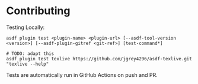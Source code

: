# Contributing

Testing Locally:

```shell
asdf plugin test <plugin-name> <plugin-url> [--asdf-tool-version <version>] [--asdf-plugin-gitref <git-ref>] [test-command*]

# TODO: adapt this
asdf plugin test texlive https://github.com/jgrey4296/asdf-texlive.git "texlive --help"
```

Tests are automatically run in GitHub Actions on push and PR.
